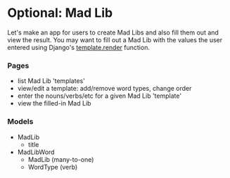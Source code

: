 
# Optional: Mad Lib

Let's make an app for users to create Mad Libs and also fill them out and view the result. You may want to fill out a Mad Lib with the values the user entered using Django's [template.render](https://docs.djangoproject.com/en/2.0/ref/templates/api/#django.template.Template.render) function.

### Pages
- list Mad Lib 'templates'
- view/edit a template: add/remove word types, change order
- enter the nouns/verbs/etc for a given Mad Lib 'template'
- view the filled-in Mad Lib

### Models
- MadLib
    - title
- MadLibWord
    - MadLib (many-to-one)
    - WordType (verb)
